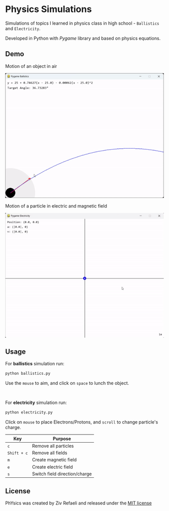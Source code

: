# Physics Simulations

Simulations of topics I learned in physics class in high school - `Ballistics` and `Electricity`.

Developed in Python with *Pygame* library and based on physics equations.

## Demo

Motion of an object in air

![ballistics](/assets/ballistics.gif)

Motion of a particle in electric and magnetic field

![electricity](/assets/electricity.gif)

## Usage

For **ballistics** simulation run:

```bash
python ballistics.py
```

Use the `mouse` to aim, and click on `space` to lunch the object.

<br />

For **electricity** simulation run:

```bash
python electricity.py
```

Click on `mouse` to place Electrons/Protons, and `scroll` to change particle's charge.

| Key | Purpose |
| --- | ------- |
| `c` | Remove all particles |
| `Shift + c` | Remove all fields |
| `m` | Create magnetic field |
| `e` | Create electric field |
| `s` | Switch field direction/charge |

## License

PhYsics was created by Ziv Refaeli and released under the [MIT license](https://github.com/zivrefaeli/PhYsics/blob/master/LICENCE)
